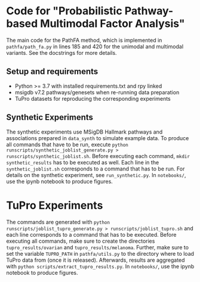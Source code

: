 # Code for "Probabilistic Pathway-based Multimodal Factor Analysis"

The main code for the PathFA method, which is implemented in `pathfa/path_fa.py` in lines
185 and 420 for the unimodal and multimodal variants. See the docstrings for more details.

## Setup and requirements
- Python >= 3.7 with installed requirements.txt and rpy linked
- msigdb v7.2 pathways/genesets when re-running data preparation
- TuPro datasets for reproducing the corresponding experiments

## Synthetic Experiments

The synthetic experiments use MSigDB Hallmark pathways and associations prepared in `data_synth`
to simulate example data.
To produce all commands that have to be run, execute `python runscripts/synthetic_joblist_generate.py > runscripts/synthetic_joblist.sh`.
Before executing each command, `mkdir synthetic_results` has to be executed as well.
Each line in the `synthetic_joblist.sh` corresponds to a command that has to be run.
For details on the synthetic experiment, see `run_synthetic.py`.
In `notebooks/`, use the ipynb notebook to produce figures.

# TuPro Experiments

The commands are generated with `python runscripts/joblist_tupro_generate.py > runscripts/joblist_tupro.sh` and each
line corresponds to a command that has to be executed.
Before executing all commands, make sure to create the directories `tupro_results/ovarian` and `tupro_results/melanoma`.
Further, make sure to set the variable `TUPRO_PATH` in `pathfa/utils.py` to the directory where to load TuPro data from (once it is released).
Afterwards, results are aggregated with `python scripts/extract_tupro_results.py`.
In `notebooks/`, use the ipynb notebook to produce figures.